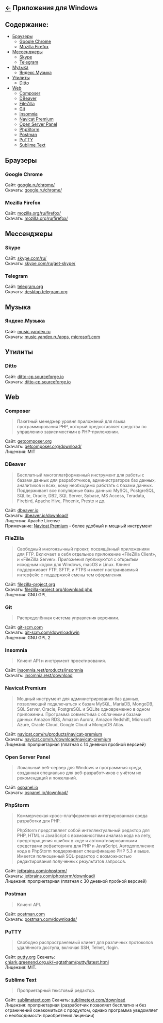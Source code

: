 [&larr;](readme.md "Windows") Приложения для Windows
---------------------------------------------------

<a name="content"></a>
## Содержание:

- [Браузеры](#browsers)
  - [Google Chrome](#google-chrome)
  - [Mozilla Firefox](#mozilla-firefox)
- [Мессенджеры](#messengers)
  - [Skype](#skype)
  - [Telegram](#telegram)
- [Музыка](#music)
  - [Яндекс.Музыка](#yandex-music)
- [Утилиты](#utilities)
  - [Ditto](#ditto)
- [Web](#web)
  - [Composer](#composer)
  - [DBeaver](#dbeaver)
  - [FileZilla](#filezilla)
  - [Git](#git)
  - [Insomnia](#insomnia)
  - [Navicat Premium](#navicat-premium)
  - [Open Server Panel](#open-server-panel)
  - [PhpStorm](#phpstorm)
  - [Postman](#postman)
  - [PuTTY](#putty)
  - [Sublime Text](#sublime-text)

<a name="browsers"></a>
## Браузеры

<a name="google-chrome"></a>
### Google Chrome

Сайт: [google.ru/chrome/](https://www.google.ru/chrome/)   
Скачать: [google.ru/chrome/](https://www.google.ru/chrome/)

<a name="mozilla-firefox"></a>
### Mozilla Firefox

Сайт: [mozilla.org/ru/firefox/](https://www.mozilla.org/ru/firefox/)   
Скачать: [mozilla.org/ru/firefox/](https://www.mozilla.org/ru/firefox/)

<a name="messengers"></a>
## Мессенджеры

<a name="skype"></a>
### Skype

Сайт: [skype.com/ru/](https://www.skype.com/ru/)  
Скачать: [skype.com/ru/get-skype/](https://www.skype.com/ru/get-skype/)

<a name="telegram"></a>
### Telegram

Сайт: [telegram.org](https://telegram.org/)  
Скачать: [desktop.telegram.org](https://desktop.telegram.org/)

<a name="music"></a>
## Музыка

<a name="yandex-music"></a>
### Яндекс.Музыка

Сайт: [music.yandex.ru](https://music.yandex.ru/)  
Скачать: [music.yandex.ru/apps](https://music.yandex.ru/apps), [microsoft.com](https://www.microsoft.com/ru-ru/p/%D0%AF%D0%BD%D0%B4%D0%B5%D0%BA%D1%81%D0%9C%D1%83%D0%B7%D1%8B%D0%BA%D0%B0/9nblggh0cb6d)

<a name="utilities"></a>
## Утилиты

<a name="ditto"></a>
### Ditto

Сайт: [ditto-cp.sourceforge.io](https://ditto-cp.sourceforge.io/)  
Скачать: [ditto-cp.sourceforge.io](https://ditto-cp.sourceforge.io/)

<a name="web"></a>
## Web

<a name="composer"></a>
### Composer

>  Пакетный менеджер уровня приложений для языка программирования PHP, который предоставляет средства по управлению зависимостями в PHP-приложении.

Сайт: [getcomposer.org](https://getcomposer.org/)   
Скачать: [getcomposer.org/download/](https://getcomposer.org/download/)  
Лицензия: MIT

<a name="dbeaver"></a>
### DBeaver

>  Бесплатный многоплатформенный инструмент для работы с базами данных для разработчиков, администраторов баз данных, аналитиков и всех, кому необходимо работать с базами данных. Поддерживает все популярные базы данных: MySQL, PostgreSQL, SQLite, Oracle, DB2, SQL Server, Sybase, MS Access, Teradata, Firebird, Apache Hive, Phoenix, Presto и др.

Сайт: [dbeaver.io](https://dbeaver.io/)   
Скачать: [dbeaver.io/download/](https://dbeaver.io/download/)  
Лицензия: Apache License  
Примечание: [Navicat Premium](#navicat-premium) - более удобный и мощный инструмент

<a name="filezilla"></a>
### FileZilla

> Свободный многоязычный проект, посвящённый приложениям для FTP. Включает в себя отдельное приложение «FileZilla Client», и «FileZilla Server». Приложения публикуются с открытым исходным кодом для Windows, macOS и Linux. Клиент поддерживает FTP, SFTP, и FTPS и имеет настраиваемый интерфейс с поддержкой смены тем оформления.

Сайт: [filezilla-project.org](https://filezilla-project.org/)   
Скачать: [filezilla-project.org/download.php](https://filezilla-project.org/download.php?platform=win64)  
Лицензия: GNU GPL

<a name="git"></a>
### Git

> Распределённая система управления версиями.

Сайт: [git-scm.com](https://git-scm.com/)   
Скачать: [git-scm.com/download/win](https://git-scm.com/download/win)  
Лицензия: GNU GPL 2

<a name="insomnia"></a>
### Insomnia

>  Клиент API и инструмент проектирования.

Сайт: [insomnia.rest/products/insomnia](https://insomnia.rest/products/insomnia)   
Скачать: [insomnia.rest/download](https://insomnia.rest/download)

<a name="navicat-premium"></a>
### Navicat Premium

>  Мощный инструмент для администрирования баз данных, позволяющий подключаться к базам MySQL, MariaDB, MongoDB, SQL Server, Oracle, PostgreSQL и SQLite одновременно в одном приложении. Программа совместима с облачными базами данных Amazon RDS, Amazon Aurora, Amazon Redshift, Microsoft Azure, Oracle Cloud, Google Cloud и MongoDB Atlas.

Сайт: [navicat.com/ru/products/navicat-premium](https://www.navicat.com/ru/products/navicat-premium)   
Скачать: [navicat.com/ru/download/navicat-premium](https://www.navicat.com/ru/download/navicat-premium)  
Лицензия: проприетарная (платная с 14 дневной пробной версией)

<a name="open-server-panel"></a>
### Open Server Panel

> Локальный веб-сервер для Windows и программная среда, созданная специально для веб-разработчиков с учётом их рекомендаций и пожеланий.

Сайт: [ospanel.io](https://ospanel.io/)   
Скачать: [ospanel.io/download/](https://ospanel.io/download/)

<a name="phpstorm"></a>
### PhpStorm

> Коммерческая кросс-платформенная интегрированная среда разработки для PHP.
>
> PhpStorm представляет собой интеллектуальный редактор для PHP, HTML и JavaScript с возможностями анализа кода на лету, предотвращения ошибок в коде и автоматизированными средствами рефакторинга для PHP и JavaScript. Автодополнение кода в PhpStorm поддерживает спецификацию PHP 5.3 и выше. Имеется полноценный SQL-редактор с возможностью редактирования полученных результатов запросов.

Сайт: [jetbrains.com/phpstorm/](https://www.jetbrains.com/phpstorm/)   
Скачать: [jetbrains.com/phpstorm/download/](https://www.jetbrains.com/phpstorm/download/#section=windows)  
Лицензия: проприетарная (платная с 30 дневной пробной версией)

<a name="postman"></a>
### Postman

> Клиент API.

Сайт: [postman.com](https://www.postman.com/)   
Скачать: [postman.com/downloads/](https://www.postman.com/downloads/)

<a name="putty"></a>
### PuTTY

> Свободно распространяемый клиент для различных протоколов удалённого доступа, включая SSH, Telnet, rlogin.

Сайт: [putty.org](https://www.putty.org/)
Скачать: [chiark.greenend.org.uk/~sgtatham/putty/latest.html](https://www.chiark.greenend.org.uk/~sgtatham/putty/latest.html)  
Лицензия: MIT.


<a name="sublime-text"></a>
### Sublime Text

> Проприетарный текстовый редактор.

Сайт: [sublimetext.com](https://www.sublimetext.com/)
Скачать: [sublimetext.com/download](https://www.sublimetext.com/download)  
Лицензия: проприетарная (разработчик позволяет бесплатно и без ограничений ознакомиться с продуктом, однако программа уведомляет о необходимости приобретения лицензии)